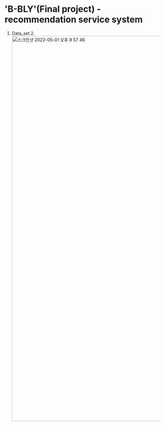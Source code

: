 # 'B-BLY'(Final project) - recommendation service system

1. Data_set
2.<img width="1247" alt="스크린샷 2022-05-01 오후 8 57 46" src="https://user-images.githubusercontent.com/75061809/166145997-d3b2ccb9-6172-4db5-868b-79d97e3a96c9.png">
